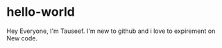 # hello-world
Hey Everyone, 
        I'm Tauseef. I'm new to github and i love to expirement on New code.
